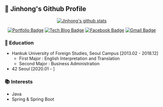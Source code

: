 ## 👋 Jinhong's Github Profile
<div align=center>
 
[![Jinhong's github stats](https://github-readme-stats.vercel.app/api?username=xlffm3&theme=vue&hide=issues,contribs)](https://github.com/anuraghazra/github-readme-stats)<br>
</div>
<div align=center>
 
[![Portfolio Badge](http://img.shields.io/badge/-Portfolio-black?style=flat-square&logo=github&link=https://xlffm3.github.io/about/)](https://xlffm3.github.io/about/)
[![Tech Blog Badge](http://img.shields.io/badge/-Tech%20blog-brightgreen?style=flat-square&logo=Jekyll&link=https://xlffm3.github.io/)](https://xlffm3.github.io/)
[![Facebook Badge](https://img.shields.io/badge/Facebook-1877f2?style=flat-square&logo=facebook&logoColor=white&link=https://www.facebook.com/qkrwlsghd)](https://www.facebook.com/qkrwlsghd)
[![Gmail Badge](https://img.shields.io/badge/Gmail-d14836?style=flat-square&logo=Gmail&logoColor=white&link=mailto:xlffm3@gmail.com)](mailto:xlffm3@gmail.com)
</div>

### 🏫 Education

* Hankuk University of Foreign Studies, Seoul Campus [2013.02 - 2018.12]
  * First Major : English Interpretation and Translation
  * Second Major : Business Administration
* 42 Seoul [2020.01 - ]

### 📚 Interests

* Java
* Spring & Spring Boot

